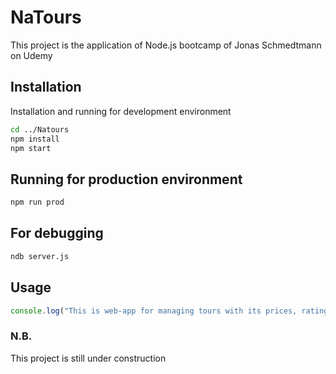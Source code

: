 # NaTours

This project is the application of Node.js bootcamp of Jonas Schmedtmann on Udemy

## Installation

Installation and running for development environment

```bash
cd ../Natours
npm install
npm start
```

## Running for production environment

```bash
npm run prod
```

## For debugging

```bash
ndb server.js
```

## Usage

```javascript
console.log("This is web-app for managing tours with its prices, rating and duration, besides the users and their reviews")
```

### N.B.
 This project is still under construction
